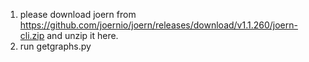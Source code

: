 1. please download joern from https://github.com/joernio/joern/releases/download/v1.1.260/joern-cli.zip and unzip it here.
2. run getgraphs.py
